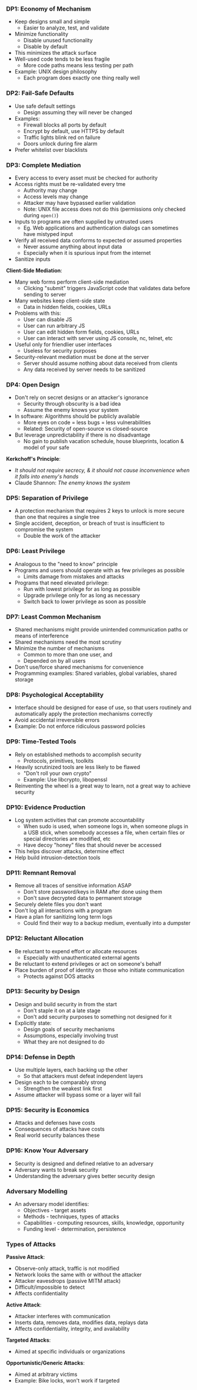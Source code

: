 ### DP1: Economy of Mechanism
 - Keep designs small and simple
	 - Easier to analyze, test, and validate
 - Minimize functionality
	 - Disable unused functionality
	 - Disable by default
 - This minimizes the attack surface
 - Well-used code tends to be less fragile
	 - More code paths means less testing per path
 - Example: UNIX design philosophy
	 - Each program does exactly one thing really well
### DP2: Fail-Safe Defaults
 - Use safe default settings
	 - Design assuming they will never be changed
 - Examples:
	 - Firewall blocks all ports by default
	 - Encrypt by default, use HTTPS by default
	 - Traffic lights blink red on failure
	 - Doors unlock during fire alarm
 - Prefer whitelist over blacklists

### DP3: Complete Mediation
 - Every access to every asset must be checked for authority
 - Access rights must be re-validated every tme
	 - Authority may change
	 - Access levels may change
	 - Attacker may have bypassed earlier validation
	 - Note: UNIX file access does not do this (permissions only checked during `open()`)
 - Inputs to programs are often supplied by untrusted users
	 - Eg. Web applications and authentication dialogs can sometimes have mistyped input
 - Verify all received data conforms to expected or assumed properties
	 - Never assume anything about input data
	 - Especially when it is spurious input from the internet
 - Sanitize inputs

**Client-Side Mediation**:
 - Many web forms perform client-side mediation
	 - Clicking "submit" triggers JavaScript code that validates data before sending to server
 - Many websites keep client-side state
	 - Data in hidden fields, cookies, URLs
 - Problems with this:
	 - User can disable JS
	 - User can run arbitrary JS
	 - User can edit hidden form fields, cookies, URLs
	 - User can interact with server using JS console, nc, telnet, etc
 - Useful only for friendlier user interfaces
	 - Useless for security purposes
 - Security-relevant mediation must be done at the server
	 - Server should assume nothing about data received from clients
	 - Any data received by server needs to be sanitized

### DP4: Open Design
 - Don't rely on secret designs or an attacker's ignorance
	 - Security through obscurity is a bad idea
	 - Assume the enemy knows your system
 - In software: Algorithms should be publicly available
	 - More eyes on code = less bugs = less vulnerabilities
	 - Related: Security of open-source vs closed-source
 - But leverage unpredictability if there is no disadvantage
	 - No gain to publish vacation schedule, house blueprints, location & model of your safe

**Kerkchoff's Principle**:
 - *It should not require secrecy, & it should not cause inconvenience when it falls into enemy's hands*
 - Claude Shannon: *The enemy knows the system*

### DP5: Separation of Privilege
 - A protection mechanism that requires 2 keys to unlock is more secure than one that requires a single tree
 - Single accident, deception, or breach of trust is insufficient to compromise the system
	 - Double the work of the attacker

### DP6: Least Privilege
 - Analogous to the "need to know" principle
 - Programs and users should operate with as few privileges as possible
	 - Limits damage from mistakes and attacks
 - Programs that need elevated privilege:
	 - Run with lowest privilege for as long as possible
	 - Upgrade privilege only for as long as necessary
	 - Switch back to lower privilege as soon as possible

### DP7: Least Common Mechanism
 - Shared mechanisms might provide unintended communication paths or means of interference
 - Shared mechanisms need the most scrutiny
 - Minimize the number of mechanisms
	 - Common to more than one user, and
	 - Depended on by all users
 - Don't use/force shared mechanisms for convenience
 - Programming examples: Shared variables, global variables, shared storage

### DP8: Psychological Acceptability
 - Interface should be designed for ease of use, so that users routinely and automatically apply the protection mechanisms correctly
 - Avoid accidental irreversible errors
 - Example: Do not enforce ridiculous password policies

### DP9: Time-Tested Tools
 - Rely on established methods to accomplish security
	 - Protocols, primitives, toolkits
 - Heavily scrutinized tools are less likely to be flawed
	 - "Don't roll your own crypto"
	 - Example: Use libcrypto, libopenssl
 - Reinventing the wheel is a great way to learn, not a great way to achieve security

### DP10: Evidence Production
 - Log system activities that can promote accountability
	 - When sudo is used, when someone logs in, when someone plugs in a USB stick, when somebody accesses a file, when certain files or special directories are modified, etc
	 - Have decoy "honey" files that should never be accessed
 - This helps discover attacks, determine effect
 - Help build intrusion-detection tools

### DP11: Remnant Removal
 - Remove all traces of sensitive information ASAP
	 - Don't store password/keys in RAM after done using them
	 - Don't save decrypted data to permanent storage
 - Securely delete files you don't want
 - Don't log all interactions with a program
 - Have a plan for sanitizing long term logs
	 - Could find their way to a backup medium, eventually into a dumpster

### DP12: Reluctant Allocation
 - Be reluctant to expend effort or allocate resources
	 - Especially with unauthenticated external agents
 - Be reluctant to extend privileges or act on someone's behalf
 - Place burden of proof of identity on those who initiate communication
	 - Protects against DOS attacks

### DP13: Security by Design
 - Design and build security in from the start
	 - Don't staple it on at a late stage
	 - Don't add security purposes to something not designed for it
 - Explicitly state:
	 - Design goals of security mechanisms
	 - Assumptions, especially involving trust
	 - What they are not designed to do

### DP14: Defense in Depth
 - Use multiple layers, each backing up the other
	 - So that attackers must defeat independent layers
 - Design each to be comparably strong
	 - Strengthen the weakest link first
 - Assume attacker will bypass some or a layer will fail

### DP15: Security is Economics
 - Attacks and defenses have costs
 - Consequences of attacks have costs
 - Real world security balances these

### DP16: Know Your Adversary
 - Security is designed and defined relative to an adversary
 - Adversary wants to break security
 - Understanding the adversary gives better security design

### Adversary Modelling
 - An adversary model identifies:
	 - Objectives - target assets
	 - Methods - techniques, types of attacks
	 - Capabilities - computing resources, skills, knowledge, opportunity
	 - Funding level - determination, persistence

### Types of Attacks
**Passive Attack**:
 - Observe-only attack, traffic is not modified
 - Network looks the same with or without the attacker
 - Attacker eavesdrops (passive MITM attack)
 - Difficult/impossible to detect
 - Affects confidentiality

**Active Attack**:
 - Attacker interferes with communication
 - Inserts data, removes data, modifies data, replays data
 - Affects confidentiality, integrity, and availability

**Targeted Attacks**:
 - Aimed at specific individuals or organizations

**Opportunistic/Generic Attacks**:
 - Aimed at arbitrary victims
 - Example: Bike locks, won't work if targeted
